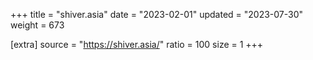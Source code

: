 +++
title = "shiver.asia"
date = "2023-02-01"
updated = "2023-07-30"
weight = 673

[extra]
source = "https://shiver.asia/"
ratio = 100
size = 1
+++
